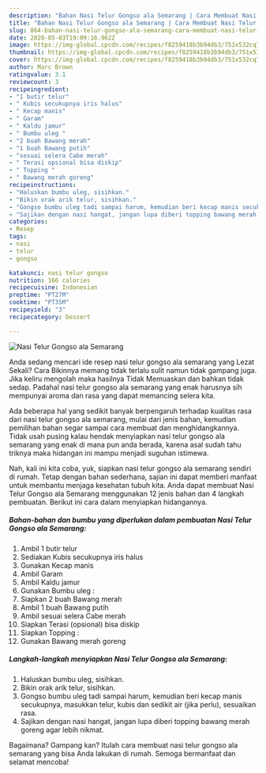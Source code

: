 ```yaml
---
description: "Bahan Nasi Telur Gongso ala Semarang | Cara Membuat Nasi Telur Gongso ala Semarang Yang Enak Dan Mudah"
title: "Bahan Nasi Telur Gongso ala Semarang | Cara Membuat Nasi Telur Gongso ala Semarang Yang Enak Dan Mudah"
slug: 864-bahan-nasi-telur-gongso-ala-semarang-cara-membuat-nasi-telur-gongso-ala-semarang-yang-enak-dan-mudah
date: 2020-05-03T19:09:16.962Z
image: https://img-global.cpcdn.com/recipes/f8259418b3b94db3/751x532cq70/nasi-telur-gongso-ala-semarang-foto-resep-utama.jpg
thumbnail: https://img-global.cpcdn.com/recipes/f8259418b3b94db3/751x532cq70/nasi-telur-gongso-ala-semarang-foto-resep-utama.jpg
cover: https://img-global.cpcdn.com/recipes/f8259418b3b94db3/751x532cq70/nasi-telur-gongso-ala-semarang-foto-resep-utama.jpg
author: Marc Brown
ratingvalue: 3.1
reviewcount: 3
recipeingredient:
- "1 butir telur"
- " Kubis secukupnya iris halus"
- " Kecap manis"
- " Garam"
- " Kaldu jamur"
- " Bumbu uleg "
- "2 buah Bawang merah"
- "1 buah Bawang putih"
- "sesuai selera Cabe merah"
- " Terasi opsional bisa diskip"
- " Topping "
- " Bawang merah goreng"
recipeinstructions:
- "Haluskan bumbu uleg, sisihkan."
- "Bikin orak arik telur, sisihkan."
- "Gongso bumbu uleg tadi sampai harum, kemudian beri kecap manis secukupnya, masukkan telur, kubis dan sedikit air (jika perlu), sesuaikan rasa."
- "Sajikan dengan nasi hangat, jangan lupa diberi topping bawang merah goreng agar lebih nikmat."
categories:
- Resep
tags:
- nasi
- telur
- gongso

katakunci: nasi telur gongso 
nutrition: 166 calories
recipecuisine: Indonesian
preptime: "PT27M"
cooktime: "PT35M"
recipeyield: "3"
recipecategory: Dessert

---
```



![Nasi Telur Gongso ala Semarang](https://img-global.cpcdn.com/recipes/f8259418b3b94db3/751x532cq70/nasi-telur-gongso-ala-semarang-foto-resep-utama.jpg)

Anda sedang mencari ide resep nasi telur gongso ala semarang yang Lezat Sekali? Cara Bikinnya memang tidak terlalu sulit namun tidak gampang juga. Jika keliru mengolah maka hasilnya Tidak Memuaskan dan bahkan tidak sedap. Padahal nasi telur gongso ala semarang yang enak harusnya sih mempunyai aroma dan rasa yang dapat memancing selera kita.



Ada beberapa hal yang sedikit banyak berpengaruh terhadap kualitas rasa dari nasi telur gongso ala semarang, mulai dari jenis bahan, kemudian pemilihan bahan segar sampai cara membuat dan menghidangkannya. Tidak usah pusing kalau hendak menyiapkan nasi telur gongso ala semarang yang enak di mana pun anda berada, karena asal sudah tahu triknya maka hidangan ini mampu menjadi suguhan istimewa.


Nah, kali ini kita coba, yuk, siapkan nasi telur gongso ala semarang sendiri di rumah. Tetap dengan bahan sederhana, sajian ini dapat memberi manfaat untuk membantu menjaga kesehatan tubuh kita. Anda dapat membuat Nasi Telur Gongso ala Semarang menggunakan 12 jenis bahan dan 4 langkah pembuatan. Berikut ini cara dalam menyiapkan hidangannya.

<!--inarticleads1-->

##### Bahan-bahan dan bumbu yang diperlukan dalam pembuatan Nasi Telur Gongso ala Semarang:

1. Ambil 1 butir telur
1. Sediakan  Kubis secukupnya iris halus
1. Gunakan  Kecap manis
1. Ambil  Garam
1. Ambil  Kaldu jamur
1. Gunakan  Bumbu uleg :
1. Siapkan 2 buah Bawang merah
1. Ambil 1 buah Bawang putih
1. Ambil sesuai selera Cabe merah
1. Siapkan  Terasi (opsional) bisa diskip
1. Siapkan  Topping :
1. Gunakan  Bawang merah goreng




<!--inarticleads2-->

##### Langkah-langkah menyiapkan Nasi Telur Gongso ala Semarang:

1. Haluskan bumbu uleg, sisihkan.
1. Bikin orak arik telur, sisihkan.
1. Gongso bumbu uleg tadi sampai harum, kemudian beri kecap manis secukupnya, masukkan telur, kubis dan sedikit air (jika perlu), sesuaikan rasa.
1. Sajikan dengan nasi hangat, jangan lupa diberi topping bawang merah goreng agar lebih nikmat.




Bagaimana? Gampang kan? Itulah cara membuat nasi telur gongso ala semarang yang bisa Anda lakukan di rumah. Semoga bermanfaat dan selamat mencoba!
